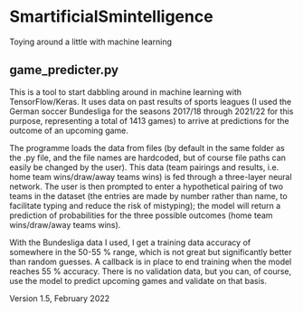 # SmartificialSmintelligence
Toying around a little with machine learning

## game_predicter.py ##

This is a tool to start dabbling around in machine learning with TensorFlow/Keras. It uses data on past results of sports leagues (I used the German soccer Bundesliga for the seasons 2017/18 through 2021/22 for this purpose, representing a total of 1413 games) to arrive at predictions for the outcome of an upcoming game.

The programme loads the data from files (by default in the same folder as the .py file, and the file names are hardcoded, but of course file paths can easily be changed by the user). This data (team pairings and results, i.e. home team wins/draw/away teams wins) is fed through a three-layer neural network. The user is then prompted to enter a hypothetical pairing of two teams in the dataset (the entries are made by number rather than name, to facilitate typing and reduce the risk of mistyping); the model will return a prediction of probabilities for the three possible outcomes (home team wins/draw/away teams wins).

With the Bundesliga data I used, I get a training data accuracy of somewhere in the 50-55 % range, which is not great but significantly better than random guesses. A callback is in place to end training when the model reaches 55 % accuracy. There is no validation data, but you can, of course, use the model to predict upcoming games and validate on that basis.

Version 1.5, February 2022
